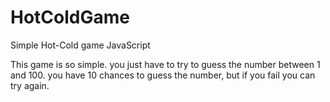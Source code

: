 # HotColdGame
Simple Hot-Cold game JavaScript


This game is so simple.
you just have to try to guess the number between 1 and 100.
you have 10 chances to guess the number, but if you fail you can try again.